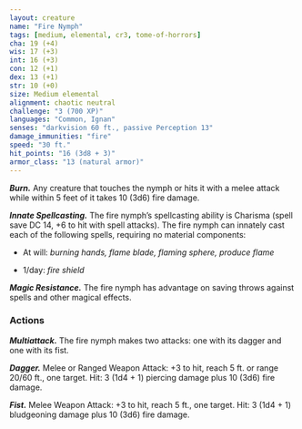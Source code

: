 ```yaml
---
layout: creature
name: "Fire Nymph"
tags: [medium, elemental, cr3, tome-of-horrors]
cha: 19 (+4)
wis: 17 (+3)
int: 16 (+3)
con: 12 (+1)
dex: 13 (+1)
str: 10 (+0)
size: Medium elemental
alignment: chaotic neutral
challenge: "3 (700 XP)"
languages: "Common, Ignan"
senses: "darkvision 60 ft., passive Perception 13"
damage_immunities: "fire"
speed: "30 ft."
hit_points: "16 (3d8 + 3)"
armor_class: "13 (natural armor)"
---
```


***Burn.*** Any creature that touches the nymph or hits it with a melee
attack while within 5 feet of it takes 10 (3d6) fire damage.

***Innate Spellcasting.*** The fire nymph’s spellcasting ability is Charisma
(spell save DC 14, +6 to hit with spell attacks). The fire nymph can innately
cast each of the following spells, requiring no material components:

* At will: <i>burning hands, flame blade, flaming sphere, produce flame</i>

* 1/day: <i>fire shield</i>

***Magic Resistance.*** The fire nymph has advantage on saving throws
against spells and other magical effects.

### Actions

***Multiattack.*** The fire nymph makes two attacks: one with its dagger
and one with its fist.

***Dagger.*** Melee or Ranged Weapon Attack: +3 to hit, reach 5 ft. or range
20/60 ft., one target. Hit: 3 (1d4 + 1) piercing damage plus 10 (3d6) fire
damage.

***Fist.*** Melee Weapon Attack: +3 to hit, reach 5 ft., one target. Hit: 3 (1d4 + 1) bludgeoning damage plus 10 (3d6) fire damage.
